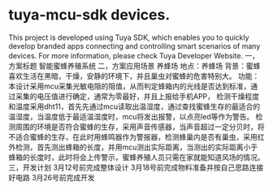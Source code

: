 # tuya-mcu-sdk devices.
This project is developed using Tuya SDK, which enables you to quickly develop branded apps connecting and controlling smart scenarios of many devices.
For more information, please check Tuya Developer Website.
一，方案标题 智能蜜蜂养殖系统
二，方案应用场景 养蜂场
    地点：养蜂场
    背景：蜜蜂喜欢生活在黑暗，干燥，安静的环境下，并且巢虫对蜜蜂的危害特别大。
    功能：本设计采用mcu采集光敏电阻的阻值，从而判定蜂箱内的光线是否达到标准，通过采集的电压值进行确定，通常为零最好，并且上报给手机APP，
    检测干燥程度和温度采用dht11，首先先通过mcu读取出温湿度，通过查找蜜蜂生存的最适合的温湿度，当温度低于最适温湿度时，mcu将发出报警，以点亮led等作为警告。
    检测周围的环境是否符合蜜蜂的生存，采用声音传感器，当声音超过一定分贝时，将不适合蜜蜂的生存，在此时用蜂鸣器作为警报器，检测蜂巢内是否有巢虫，采用红外检测，首先测出蜂箱的长度，并用mcu测出实际距离，当测出的实际距离小于蜂箱的长度时，此时将会上传警示，蜜蜂养殖人员只需在家就能知道风场的情况。
三，开发计划
  3月12号前完成整体设计
  3月18号前完成物料准备并按自己思路连接好电路
  3月26号前完成开发
  

